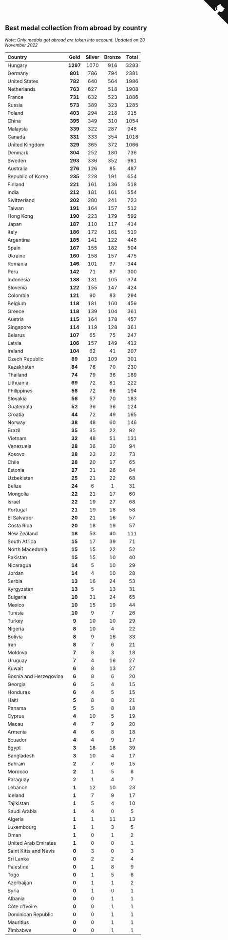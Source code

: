 ## Best medal collection from abroad by country

*Note: Only medals got abroad are taken into account.*
*Updated on 20 November 2022*

| Country | Gold | Silver | Bronze | Total |
| :--- | :--: | :--: | :--: | :--: |
| Hungary | **1297** | 1070 | 916 | 3283 |
| Germany | **801** | 786 | 794 | 2381 |
| United States | **782** | 640 | 564 | 1986 |
| Netherlands | **763** | 627 | 518 | 1908 |
| France | **731** | 632 | 523 | 1886 |
| Russia | **573** | 389 | 323 | 1285 |
| Poland | **403** | 294 | 218 | 915 |
| China | **395** | 349 | 310 | 1054 |
| Malaysia | **339** | 322 | 287 | 948 |
| Canada | **331** | 333 | 354 | 1018 |
| United Kingdom | **329** | 365 | 372 | 1066 |
| Denmark | **304** | 252 | 180 | 736 |
| Sweden | **293** | 336 | 352 | 981 |
| Australia | **276** | 126 | 85 | 487 |
| Republic of Korea | **235** | 228 | 191 | 654 |
| Finland | **221** | 161 | 136 | 518 |
| India | **212** | 181 | 161 | 554 |
| Switzerland | **202** | 280 | 241 | 723 |
| Taiwan | **191** | 164 | 157 | 512 |
| Hong Kong | **190** | 223 | 179 | 592 |
| Japan | **187** | 110 | 117 | 414 |
| Italy | **186** | 172 | 161 | 519 |
| Argentina | **185** | 141 | 122 | 448 |
| Spain | **167** | 155 | 182 | 504 |
| Ukraine | **160** | 158 | 157 | 475 |
| Romania | **146** | 101 | 97 | 344 |
| Peru | **142** | 71 | 87 | 300 |
| Indonesia | **138** | 131 | 105 | 374 |
| Slovenia | **122** | 155 | 147 | 424 |
| Colombia | **121** | 90 | 83 | 294 |
| Belgium | **118** | 181 | 160 | 459 |
| Greece | **118** | 139 | 104 | 361 |
| Austria | **115** | 164 | 178 | 457 |
| Singapore | **114** | 119 | 128 | 361 |
| Belarus | **107** | 65 | 75 | 247 |
| Latvia | **106** | 157 | 149 | 412 |
| Ireland | **104** | 62 | 41 | 207 |
| Czech Republic | **89** | 103 | 109 | 301 |
| Kazakhstan | **84** | 76 | 70 | 230 |
| Thailand | **74** | 79 | 36 | 189 |
| Lithuania | **69** | 72 | 81 | 222 |
| Philippines | **56** | 72 | 66 | 194 |
| Slovakia | **56** | 57 | 70 | 183 |
| Guatemala | **52** | 36 | 36 | 124 |
| Croatia | **44** | 72 | 49 | 165 |
| Norway | **38** | 48 | 60 | 146 |
| Brazil | **35** | 35 | 22 | 92 |
| Vietnam | **32** | 48 | 51 | 131 |
| Venezuela | **28** | 36 | 30 | 94 |
| Kosovo | **28** | 23 | 22 | 73 |
| Chile | **28** | 20 | 17 | 65 |
| Estonia | **27** | 31 | 26 | 84 |
| Uzbekistan | **25** | 21 | 22 | 68 |
| Belize | **24** | 6 | 1 | 31 |
| Mongolia | **22** | 21 | 17 | 60 |
| Israel | **22** | 19 | 27 | 68 |
| Portugal | **21** | 19 | 18 | 58 |
| El Salvador | **20** | 21 | 16 | 57 |
| Costa Rica | **20** | 18 | 19 | 57 |
| New Zealand | **18** | 53 | 40 | 111 |
| South Africa | **15** | 17 | 39 | 71 |
| North Macedonia | **15** | 15 | 22 | 52 |
| Pakistan | **15** | 15 | 10 | 40 |
| Nicaragua | **14** | 5 | 10 | 29 |
| Jordan | **14** | 4 | 10 | 28 |
| Serbia | **13** | 16 | 24 | 53 |
| Kyrgyzstan | **13** | 5 | 13 | 31 |
| Bulgaria | **10** | 31 | 24 | 65 |
| Mexico | **10** | 15 | 19 | 44 |
| Tunisia | **10** | 9 | 7 | 26 |
| Turkey | **9** | 10 | 10 | 29 |
| Nigeria | **8** | 10 | 4 | 22 |
| Bolivia | **8** | 9 | 16 | 33 |
| Iran | **8** | 7 | 6 | 21 |
| Moldova | **7** | 8 | 3 | 18 |
| Uruguay | **7** | 4 | 16 | 27 |
| Kuwait | **6** | 8 | 13 | 27 |
| Bosnia and Herzegovina | **6** | 8 | 6 | 20 |
| Georgia | **6** | 5 | 4 | 15 |
| Honduras | **6** | 4 | 5 | 15 |
| Haiti | **5** | 8 | 8 | 21 |
| Panama | **5** | 5 | 8 | 18 |
| Cyprus | **4** | 10 | 5 | 19 |
| Macau | **4** | 7 | 9 | 20 |
| Armenia | **4** | 6 | 8 | 18 |
| Ecuador | **4** | 4 | 9 | 17 |
| Egypt | **3** | 18 | 18 | 39 |
| Bangladesh | **3** | 10 | 4 | 17 |
| Bahrain | **2** | 7 | 6 | 15 |
| Morocco | **2** | 1 | 5 | 8 |
| Paraguay | **2** | 1 | 4 | 7 |
| Lebanon | **1** | 12 | 10 | 23 |
| Iceland | **1** | 7 | 9 | 17 |
| Tajikistan | **1** | 5 | 4 | 10 |
| Saudi Arabia | **1** | 4 | 0 | 5 |
| Algeria | **1** | 1 | 11 | 13 |
| Luxembourg | **1** | 1 | 3 | 5 |
| Oman | **1** | 0 | 1 | 2 |
| United Arab Emirates | **1** | 0 | 0 | 1 |
| Saint Kitts and Nevis | **0** | 3 | 0 | 3 |
| Sri Lanka | **0** | 2 | 2 | 4 |
| Palestine | **0** | 1 | 8 | 9 |
| Togo | **0** | 1 | 5 | 6 |
| Azerbaijan | **0** | 1 | 1 | 2 |
| Syria | **0** | 1 | 0 | 1 |
| Albania | **0** | 0 | 1 | 1 |
| Côte d'Ivoire | **0** | 0 | 1 | 1 |
| Dominican Republic | **0** | 0 | 1 | 1 |
| Mauritius | **0** | 0 | 1 | 1 |
| Zimbabwe | **0** | 0 | 1 | 1 |


<a href="https://github.com/jonatanklosko/wca_statistics" class="github-corner" aria-label="View source on Github"><svg width="80" height="80" viewBox="0 0 250 250" style="fill:#151513; color:#fff; position: absolute; top: 0; border: 0; right: 0;" aria-hidden="true"><path d="M0,0 L115,115 L130,115 L142,142 L250,250 L250,0 Z"></path><path d="M128.3,109.0 C113.8,99.7 119.0,89.6 119.0,89.6 C122.0,82.7 120.5,78.6 120.5,78.6 C119.2,72.0 123.4,76.3 123.4,76.3 C127.3,80.9 125.5,87.3 125.5,87.3 C122.9,97.6 130.6,101.9 134.4,103.2" fill="currentColor" style="transform-origin: 130px 106px;" class="octo-arm"></path><path d="M115.0,115.0 C114.9,115.1 118.7,116.5 119.8,115.4 L133.7,101.6 C136.9,99.2 139.9,98.4 142.2,98.6 C133.8,88.0 127.5,74.4 143.8,58.0 C148.5,53.4 154.0,51.2 159.7,51.0 C160.3,49.4 163.2,43.6 171.4,40.1 C171.4,40.1 176.1,42.5 178.8,56.2 C183.1,58.6 187.2,61.8 190.9,65.4 C194.5,69.0 197.7,73.2 200.1,77.6 C213.8,80.2 216.3,84.9 216.3,84.9 C212.7,93.1 206.9,96.0 205.4,96.6 C205.1,102.4 203.0,107.8 198.3,112.5 C181.9,128.9 168.3,122.5 157.7,114.1 C157.9,116.9 156.7,120.9 152.7,124.9 L141.0,136.5 C139.8,137.7 141.6,141.9 141.8,141.8 Z" fill="currentColor" class="octo-body"></path></svg></a><style>.github-corner:hover .octo-arm{animation:octocat-wave 560ms ease-in-out}@keyframes octocat-wave{0%,100%{transform:rotate(0)}20%,60%{transform:rotate(-25deg)}40%,80%{transform:rotate(10deg)}}@media (max-width:500px){.github-corner:hover .octo-arm{animation:none}.github-corner .octo-arm{animation:octocat-wave 560ms ease-in-out}}</style>
